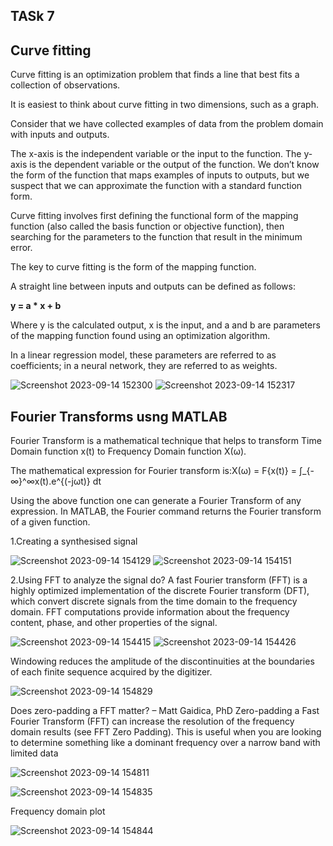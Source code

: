 
## TASk 7
## Curve fitting

Curve fitting is an optimization problem that finds a line that best fits a collection of observations.

It is easiest to think about curve fitting in two dimensions, such as a graph.

Consider that we have collected examples of data from the problem domain with inputs and outputs.

The x-axis is the independent variable or the input to the function. The y-axis is the dependent variable or the output of the function. We don’t know the form of the function that maps examples of inputs to outputs, but we suspect that we can approximate the function with a standard function form.

Curve fitting involves first defining the functional form of the mapping function (also called the basis function or objective function), then searching for the parameters to the function that result in the minimum error.

The key to curve fitting is the form of the mapping function.

A straight line between inputs and outputs can be defined as follows:

**y = a * x + b**

Where y is the calculated output, x is the input, and a and b are parameters of the mapping function found using an optimization algorithm.

In a linear regression model, these parameters are referred to as coefficients; in a neural network, they are referred to as weights.

![Screenshot 2023-09-14 152300](https://github.com/vidhathri30/L1Report/assets/101579638/e0e457b0-ad22-4bf9-a4d1-7aea46c9bf56)
![Screenshot 2023-09-14 152317](https://github.com/vidhathri30/L1Report/assets/101579638/1444788b-e36e-4d5b-a63f-b220300df623)

 ## Fourier Transforms usng MATLAB

 Fourier Transform is a mathematical technique that helps to transform Time Domain function x(t) to Frequency Domain function X(ω).

 The mathematical expression for Fourier transform is:X(ω) = F\{x(t)\} = ∫_{-∞}^∞x(t).e^{(-jωt)} dt

 Using the above function one can generate a Fourier Transform of any expression. In MATLAB, the Fourier command returns the Fourier transform of a given function.

 1.Creating a synthesised signal

![Screenshot 2023-09-14 154129](https://github.com/vidhathri30/L1Report/assets/101579638/2a0e25ab-dc0d-4a50-bbc7-595f9b459e2a)
![Screenshot 2023-09-14 154151](https://github.com/vidhathri30/L1Report/assets/101579638/1109e9d7-2457-45cf-b8c1-6e34633cac59)


 2.Using FFT to analyze the signal
do?
A fast Fourier transform (FFT) is a highly optimized implementation of the discrete Fourier transform (DFT), which convert discrete signals from the time domain to the frequency domain. FFT computations provide information about the frequency content, phase, and other properties of the signal.

![Screenshot 2023-09-14 154415](https://github.com/vidhathri30/L1Report/assets/101579638/27c39541-c6c5-4458-874f-59b221760c40)
![Screenshot 2023-09-14 154426](https://github.com/vidhathri30/L1Report/assets/101579638/86949b5f-2fe9-4ebf-a124-11d7977954c3)

Windowing reduces the amplitude of the discontinuities at the boundaries of each finite sequence acquired by the digitizer. 

![Screenshot 2023-09-14 154829](https://github.com/vidhathri30/L1Report/assets/101579638/acedf183-8fb9-45ae-b9a0-ffb7836d292f)





Does zero-padding a FFT matter? – Matt Gaidica, PhD
Zero-padding a Fast Fourier Transform (FFT) can increase the resolution of the frequency domain results (see FFT Zero Padding). This is useful when you are looking to determine something like a dominant frequency over a narrow band with limited data

![Screenshot 2023-09-14 154811](https://github.com/vidhathri30/L1Report/assets/101579638/ae6101fe-7a61-4a8e-af58-e62db9d703fb)

![Screenshot 2023-09-14 154835](https://github.com/vidhathri30/L1Report/assets/101579638/8d4bcf46-f4d2-4a12-9e7a-b094dd1185b0)

Frequency domain plot

![Screenshot 2023-09-14 154844](https://github.com/vidhathri30/L1Report/assets/101579638/db69797f-db35-4b5a-8de7-1d9c293e78eb)


